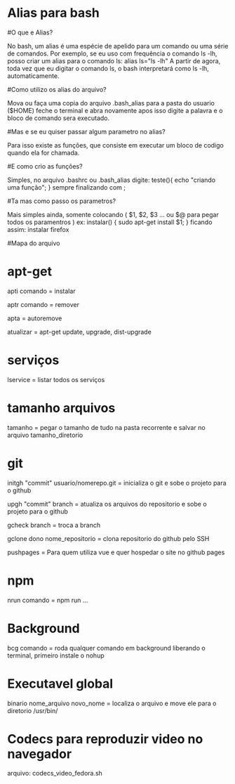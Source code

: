 # Alias para bash

#O que e Alias?

No bash, um alias é uma espécie de apelido para um comando ou uma série de comandos.
Por exemplo, se eu uso com frequência o comando ls -lh, posso criar um alias para o comando ls:
alias ls="ls -lh"
A partir de agora, toda vez que eu digitar o comando ls, o bash interpretará como ls -lh, automaticamente.

#Como utilizo os alias do arquivo?

Mova ou faça uma copia do arquivo .bash_alias para a pasta do usuario ($HOME)
feche o terminal e abra novamente
apos isso digite a palavra e o bloco de comando sera executado.

#Mas e se eu quiser passar algum parametro no alias?

Para isso existe as funções, 
que consiste em executar um bloco de codigo quando ela for chamada.

#E como crio as funções?

Simples, no arquivo .bashrc ou .bash_alias digite:
teste(){ echo "criando uma função"; } sempre finalizando com ;

#Ta mas como passo os parametros?

Mais simples ainda, somente colocando ( $1, $2, $3 ... ou $@ para pegar todos os paramentros )
ex: instalar() { sudo apt-get install $1; } ficando assim: instalar firefox

#Mapa do arquivo

# apt-get

apti comando = instalar

aptr comando = remover

apta = autoremove

atualizar = apt-get update, upgrade, dist-upgrade

# serviços
lservice = listar todos os serviços

# tamanho arquivos
tamanho = pegar o tamanho de tudo na pasta recorrente e salvar no arquivo tamanho_diretorio

# git
initgh "commit" usuario/nomerepo.git = inicializa o git e sobe o projeto para o github

upgh "commit" branch = atualiza os arquivos do repositorio e sobe o projeto para o github

gcheck branch = troca a branch

gclone dono nome_repositorio = clona repositorio do github pelo SSH

pushpages = Para quem utiliza vue e quer hospedar o site no github pages

# npm
nrun comando = npm run ... 

# Background
bcg comando = roda qualquer comando em background liberando o terminal, primeiro instale o nohup

# Executavel global
binario nome_arquivo novo_nome = localiza o arquivo e move ele para o diretorio /usr/bin/


# Codecs para reproduzir video no navegador

arquivo: codecs_video_fedora.sh
